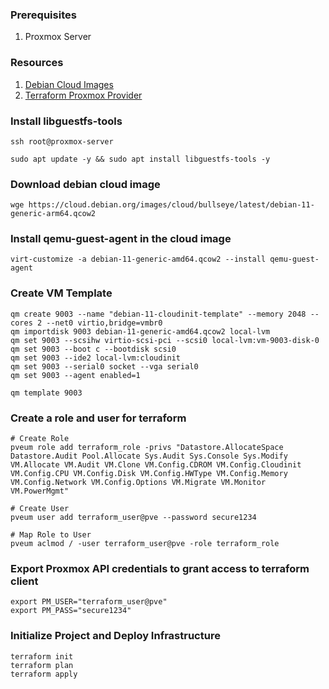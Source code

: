 ### Prerequisites

1. Proxmox Server

### Resources

1. [Debian Cloud Images](https://cloud.debian.org/images/cloud/)
2. [Terraform Proxmox Provider](https://registry.terraform.io/providers/Telmate/proxmox/latest/docs)


### Install libguestfs-tools
```
ssh root@proxmox-server

sudo apt update -y && sudo apt install libguestfs-tools -y
```


### Download debian cloud image
```
wge https://cloud.debian.org/images/cloud/bullseye/latest/debian-11-generic-arm64.qcow2
```

### Install qemu-guest-agent in the cloud image
```
virt-customize -a debian-11-generic-amd64.qcow2 --install qemu-guest-agent
```


### Create VM Template
```
qm create 9003 --name "debian-11-cloudinit-template" --memory 2048 --cores 2 --net0 virtio,bridge=vmbr0
qm importdisk 9003 debian-11-generic-amd64.qcow2 local-lvm
qm set 9003 --scsihw virtio-scsi-pci --scsi0 local-lvm:vm-9003-disk-0
qm set 9003 --boot c --bootdisk scsi0
qm set 9003 --ide2 local-lvm:cloudinit
qm set 9003 --serial0 socket --vga serial0
qm set 9003 --agent enabled=1

qm template 9003
```

### Create a role and user for terraform
```
# Create Role
pveum role add terraform_role -privs "Datastore.AllocateSpace Datastore.Audit Pool.Allocate Sys.Audit Sys.Console Sys.Modify VM.Allocate VM.Audit VM.Clone VM.Config.CDROM VM.Config.Cloudinit VM.Config.CPU VM.Config.Disk VM.Config.HWType VM.Config.Memory VM.Config.Network VM.Config.Options VM.Migrate VM.Monitor VM.PowerMgmt"

# Create User
pveum user add terraform_user@pve --password secure1234

# Map Role to User
pveum aclmod / -user terraform_user@pve -role terraform_role
```

### Export Proxmox API credentials to grant access to terraform client 
```
export PM_USER="terraform_user@pve"
export PM_PASS="secure1234"
```

### Initialize Project and Deploy Infrastructure
```
terraform init
terraform plan
terraform apply 
```